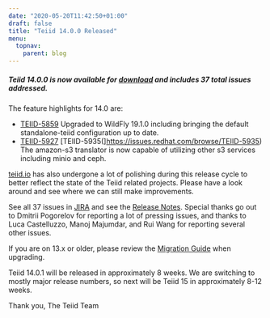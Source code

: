 ```yaml
---
date: "2020-05-20T11:42:50+01:00"
draft: false
title: "Teiid 14.0.0 Released"
menu:
  topnav:
    parent: blog
---
```


##### Teiid 14.0.0 is now available for [download](/teiid_wildfly/downloads/) and includes 37 total issues addressed.

<!--more-->

The feature highlights for 14.0 are:

- [TEIID-5859](https://issues.redhat.com/browse/TEIID-5859) Upgraded to WildFly 19.1.0 including bringing the default standalone-teiid configuration up to date.
- [TEIID-5927](https://issues.redhat.com/browse/TEIID-5927) [TEIID-5935(]https://issues.redhat.com/browse/TEIID-5935) The amazon-s3 translator is now capable of utilizing other s3 services including minio and ceph.

[teiid.io](http://teiid.io) has also undergone a lot of polishing during this release cycle to better reflect the state of the Teiid related projects.  Please have a look around and see where we can still make improvements. 

See all 37 issues in [JIRA](https://issues.redhat.com/projects/TEIID/versions/12344586) and see the [Release Notes](http://teiid.github.io/teiid-documents/14.0.x/content/reference/Release_Notes.html).  Special thanks go out to Dmitrii Pogorelov for reporting a lot of pressing issues, and thanks to Luca Castelluzzo, Manoj Majumdar, and Rui Wang for reporting several other issues.

If you are on 13.x or older, please review the [Migration Guide](http://teiid.github.io/teiid-documents/14.0.x/content/admin/Migration_Guide_From_Teiid_13.x.html) when upgrading.

Teiid 14.0.1 will be released in approximately 8 weeks.  We are switching to mostly major release numbers, so next will be Teiid 15 in approximately 8-12 weeks.

Thank you, 
The Teiid Team
